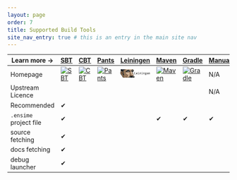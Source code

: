 ```yaml
---
layout: page
order: 7
title: Supported Build Tools
site_nav_entry: true # this is an entry in the main site nav
---
```


| Learn more → | [SBT](/build_tools/sbt/) | [CBT](/build_tools/cbt/) | [Pants](/build_tools/pants/) | [Leiningen](/build_tools/lein/) | [Maven](/build_tools/maven/) | [Gradle](/build_tools/gradle/) | [Manual](/build_tools/manual/) |
|---------------|--------------------------|--------------------------|-----------------------------|---------------------------------|------------------------------|--------------------------------|--------------------------------|
| Homepage | [![SBT](http://www.scala-sbt.org/assets/typesafe_sbt_svg.svg)](http://www.scala-sbt.org) | [![CBT]()](https://github.com/cvogt/cbt) | [![Pants](https://pantsbuild.github.io/logo.ico)](https://pantsbuild.github.io/) | [![Leiningen](/public/ensime-leiningen-logo.png)](http://leiningen.org/) | [![Maven](https://maven.apache.org/images/maven-logo-black-on-white.png)](https://maven.apache.org/) | [![Gradle](http://gradle.wpengine.netdna-cdn.com/wp-content/uploads/2015/10/gradle-logo-horizontal2.svg)](http://gradle.org/) | N/A |
| Upstream Licence            |   |   |   |   |   |   | N/A |
| Recommended                 | ✔ |   |   |   |   |   |   |
| `.ensime` project file      | ✔ |   |   |   | ✔ | ✔ | ✔ |
| source fetching             | ✔ |   |   |   |   |   |   |
| docs fetching               | ✔ |   |   |   |   |   |   |
| debug launcher              | ✔ |   |   |   |   |   |   |

